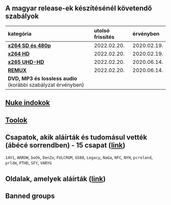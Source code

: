 ## A magyar release-ek készítésénél követendő szabályok
| kategória                                                     | utolsó frissítés | érvényben         |
| :-                                                            | :-               | :-                |
| [**x264 SD és 480p**](series-and-movies-x264-sd-and-480p.md)  | 2022.02.20.      | 2020.02.19.       |
| [**x264 HD**](series-and-movies-x264-hd.md)                   | 2022.02.20.      | 2020.02.19.       |
| [**x265 UHD-HD**](series-and-movies-x265-hd-uhd.md)           | 2022.02.20.      | 2020.06.14.       |
| [**REMUX**](series-and-movies-remux.md)                       | 2022.02.20.      | 2020.06.14.       |
| **DVD, MP3 és lossless audio** (korábbi szabályzat érvényben) |                  |                   |

## [Nuke indokok](nuke-reasons.md)

## [Toolok](files/tools.md)

## Csapatok, akik aláírták és tudomásul vették (ábécé sorrendben) - 15 csapat ([link](https://github.com/encoding-hun/rules-and-standards/issues/14))
`14V1`, `ARROW`, `boOk`, `DenZo`, `FULCRUM`, `GS88`, `Legacy`, `NaGa`, `NFC`, `NYH`, `pcroland`, `prldm`, `PTHD`, `SFY`, `VARYG`

## Oldalak, amelyek aláírták ([link](https://github.com/encoding-hun/rules-and-standards/issues/18))

## Banned groups
